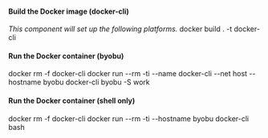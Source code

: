 #### Build the Docker image (docker-cli)
_This component will set up the following platforms._
docker build . -t docker-cli

#### Run the Docker container (byobu)
docker rm -f docker-cli
docker run --rm -ti --name docker-cli --net host --hostname byobu docker-cli byobu -S work

#### Run the Docker container (shell only)
docker rm -f docker-cli
docker run --rm -ti --hostname byobu docker-cli bash
